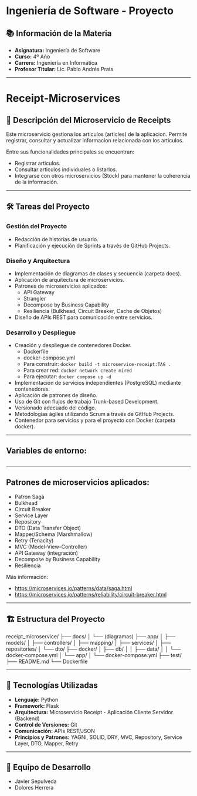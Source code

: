# Ingeniería de Software - Proyecto

## 📚 Información de la Materia
- **Asignatura:** Ingeniería de Software  
- **Curso:** 4º Año  
- **Carrera:** Ingeniería en Informática  
- **Profesor Titular:** Lic. Pablo Andrés Prats  

---

# Receipt-Microservices

## 📝 Descripción del Microservicio de Receipts

Este microservicio gestiona los articulos (articles) de la aplicacion. Permite registrar, consultar y actualizar informacion relacionada con los articulos.

Entre sus funcionalidades principales se encuentran:

- Registrar articulos.
- Consultar articulos individuales o listarlos.
- Integrarse con otros microservicios (Stock) para mantener la coherencia de la información.

---

## 🛠️ Tareas del Proyecto

### Gestión del Proyecto
- Redacción de historias de usuario.
- Planificación y ejecución de Sprints a través de GitHub Projects.

### Diseño y Arquitectura
- Implementación de diagramas de clases y secuencia (carpeta docs).
- Aplicación de arquitectura de microservicios.
- Patrones de microservicios aplicados:
  - API Gateway
  - Strangler
  - Decompose by Business Capability
  - Resiliencia (Bulkhead, Circuit Breaker, Cache de Objetos)
- Diseño de APIs REST para comunicación entre servicios.

### Desarrollo y Despliegue
- Creación y despliegue de contenedores Docker.
  - Dockerfile
  - docker-compose.yml
  - Para construir: `docker build -t microservice-receipt:TAG .`
  - Para crear red: `docker network create mired`
  - Para ejecutar: `docker compose up -d`
- Implementación de servicios independientes (PostgreSQL) mediante contenedores.
- Aplicación de patrones de diseño.
- Uso de Git con flujos de trabajo Trunk-based Development.
- Versionado adecuado del código.
- Metodologías ágiles utilizando Scrum a través de GitHub Projects.
- Contenedor para servicios y para el proyecto con Docker (carpeta docker).

---

## Variables de entorno:
```

```

---

## Patrones de microservicios aplicados:

- Patron Saga
- Bulkhead
- Circuit Breaker
- Service Layer
- Repository
- DTO (Data Transfer Object)
- Mapper/Schema (Marshmallow)
- Retry (Tenacity)
- MVC (Model-View-Controller)
- API Gateway (integración)
- Decompose by Business Capability
- Resiliencia

Más información:
- https://microservices.io/patterns/data/saga.html
- https://microservices.io/patterns/reliability/circuit-breaker.html

---

## 🏗️ Estructura del Proyecto

receipt_microservice/
├── docs/
│   └── (diagramas)
├── app/
│   ├── models/
│   ├── controllers/
│   ├── mapping/
│   ├── services/
│   ├── repositories/
│   └── dto/
├── docker/
│   ├── db/
│   │   ├── data/
│   │   └── docker-compose.yml
│   └── app/
│       └── docker-compose.yml
├── test/
├── README.md
└── Dockerfile

---

## 🔧 Tecnologías Utilizadas

- **Lenguaje:** Python
- **Framework:** Flask
- **Arquitectura:** Microservicio Receipt - Aplicación Cliente Servidor (Backend)
- **Control de Versiones:** Git
- **Comunicación:** APIs REST/JSON
- **Principios y Patrones:** YAGNI, SOLID, DRY, MVC, Repository, Service Layer, DTO, Mapper, Retry

---

## 👥 Equipo de Desarrollo

- Javier Sepulveda
- Dolores Herrera
